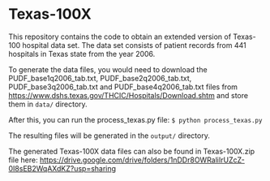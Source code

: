 # Texas-100X
This repository contains the code to obtain an extended version of Texas-100 hospital data set. The data set consists of patient records from 441 hospitals in Texas state from the year 2006. 

To generate the data files, you would need to download the PUDF_base1q2006_tab.txt, PUDF_base2q2006_tab.txt, PUDF_base3q2006_tab.txt and PUDF_base4q2006_tab.txt files from https://www.dshs.texas.gov/THCIC/Hospitals/Download.shtm and store them in `data/` directory.

After this, you can run the process_texas.py file:
`$ python process_texas.py`

The resulting files will be generated in the `output/` directory.

The generated Texas-100X data files can also be found in Texas-100X.zip file here: https://drive.google.com/drive/folders/1nDDr8OWRaliIrUZcZ-0I8sEB2WqAXdKZ?usp=sharing
